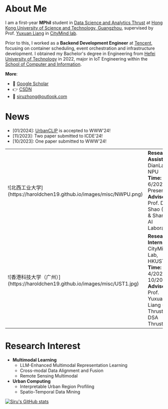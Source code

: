 # About Me

I am a first-year **MPhil** student in [Data Science and Analytics Thrust](http://dsa.hkust-gz.edu.cn/) at [Hong Kong University of Science and Technology, Guangzhou](https://hkust-gz.edu.cn/), supervised by Prof. [Yuxuan Liang](https://yuxuanliang.com/) in [CityMind lab](https://citymind.top).

Prior to this, I worked as a **Backend Development Engineer** at [Tencent](https://www.tencent.com/), focusing on container scheduling, event orchestration and infrastructure development. I obtained my Bachelor's degree in Engineering from [Hefei University of Technology](https://www.hfut.edu.cn/) in 2022, major in IoT Engineering within the [School of Computer and Information](https://ci.hfut.edu.cn/).

**More**:

+ 📮 [Google Scholar](https://scholar.google.co.uk/citations?user=3KMb5mUAAAAJ)
+ 👉 [CSDN](https://bareth.blog.csdn.net/)
+ 📧 siruzhong@outlook.com

# News

- [01/2024]: [UrbanCLIP](https://arxiv.org/pdf/2310.18340.pdf) is accepted to WWW'24!
- [11/2023]: Two paper submitted to ICDE'24!
- [10/2023]: One paper submitted to WWW'24!

<table>
  <tr>
    <td>
      ![北西工业大学](https://haroldchen19.github.io/images/misc/NWPU.png)
    </td>
    <td>
      <strong>Research Assistant</strong> | DianLab, NPU<br>
      <strong>Time:</strong> 6/2023 – Present. <strong>Advisor:</strong> Prof. Dian Shao (USRI & Shanghai AI Laboratory)
    </td>
  </tr>
  <tr>
    <td>
      ![香港科技大学（广州）](https://haroldchen19.github.io/images/misc/UST1.jpg)
    </td>
    <td>
      <strong>Research Intern</strong> | CityMind Lab, HKUST(GZ)<br>
      <strong>Time:</strong> 4/2023 – 10/2023. <strong>Advisor:</strong> Prof. Yuxuan Liang (IT Thrust & DSA Thrust)
    </td>
  </tr>
</table>

# Research Interest

+ **Multimodal Learning**
  + LLM-Enhanced Multimodal Representation Learning
  + Cross-modal Data Alignment and Fusion
  + Remote Sensing Multimodal
+ **Urban Computing**
  + Interpretable Urban Region Profiling
  + Spatio-Temporal Data Mining

[![Siru's GitHub stats](https://github-readme-stats.vercel.app/api?username=siruzhong)](https://github.com/anuraghazra/github-readme-stats)
